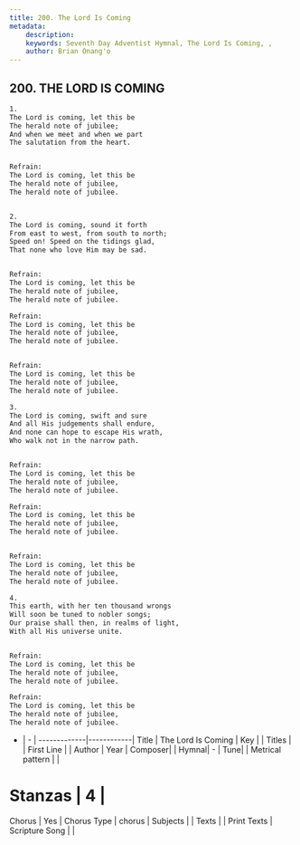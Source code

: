 ```yaml
---
title: 200. The Lord Is Coming
metadata:
    description: 
    keywords: Seventh Day Adventist Hymnal, The Lord Is Coming, , 
    author: Brian Onang'o
---
```



## 200. THE LORD IS COMING

```txt
1.
The Lord is coming, let this be
The herald note of jubilee;
And when we meet and when we part
The salutation from the heart.


Refrain:
The Lord is coming, let this be
The herald note of jubilee,
The herald note of jubilee.


2.
The Lord is coming, sound it forth
From east to west, from south to north;
Speed on! Speed on the tidings glad,
That none who love Him may be sad.


Refrain:
The Lord is coming, let this be
The herald note of jubilee,
The herald note of jubilee.

Refrain:
The Lord is coming, let this be
The herald note of jubilee,
The herald note of jubilee.


Refrain:
The Lord is coming, let this be
The herald note of jubilee,
The herald note of jubilee.

3.
The Lord is coming, swift and sure
And all His judgements shall endure,
And none can hope to escape His wrath,
Who walk not in the narrow path.


Refrain:
The Lord is coming, let this be
The herald note of jubilee,
The herald note of jubilee.

Refrain:
The Lord is coming, let this be
The herald note of jubilee,
The herald note of jubilee.


Refrain:
The Lord is coming, let this be
The herald note of jubilee,
The herald note of jubilee.

4.
This earth, with her ten thousand wrongs
Will soon be tuned to nobler songs;
Our praise shall then, in realms of light,
With all His universe unite.


Refrain:
The Lord is coming, let this be
The herald note of jubilee,
The herald note of jubilee.

Refrain:
The Lord is coming, let this be
The herald note of jubilee,
The herald note of jubilee.
```

- |   -  |
-------------|------------|
Title | The Lord Is Coming |
Key |  |
Titles |  |
First Line |  |
Author | 
Year | 
Composer|  |
Hymnal|  - |
Tune|  |
Metrical pattern | |
# Stanzas | 4 |
Chorus | Yes |
Chorus Type | chorus |
Subjects |  |
Texts |  |
Print Texts | 
Scripture Song |  |
  
